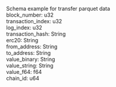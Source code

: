 Schema example for transfer parquet data <br>
    block_number: u32 <br>
    transaction_index: u32 <br>
    log_index: u32 <br>
    transaction_hash: String <br>
    erc20: String <br>
    from_address: String <br>
    to_address: String <br>
    value_binary: String <br>
    value_string: String <br>
    value_f64: f64 <br>
    chain_id: u64 <br>


